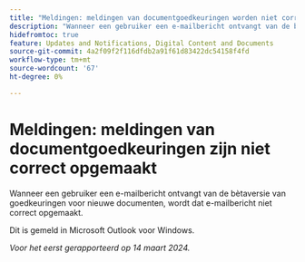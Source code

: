 ```yaml
---
title: "Meldingen: meldingen van documentgoedkeuringen worden niet correct opgemaakt"
description: "Wanneer een gebruiker een e-mailbericht ontvangt van de bètaversie van goedkeuringen voor nieuwe documenten, wordt dat e-mailbericht niet correct opgemaakt. "
hidefromtoc: true
feature: Updates and Notifications, Digital Content and Documents
source-git-commit: 4a2f09f2f116dfdb2a91f61d83422dc54158f4fd
workflow-type: tm+mt
source-wordcount: '67'
ht-degree: 0%

---
```



# Meldingen: meldingen van documentgoedkeuringen zijn niet correct opgemaakt

Wanneer een gebruiker een e-mailbericht ontvangt van de bètaversie van goedkeuringen voor nieuwe documenten, wordt dat e-mailbericht niet correct opgemaakt.

Dit is gemeld in Microsoft Outlook voor Windows.

_Voor het eerst gerapporteerd op 14 maart 2024._
